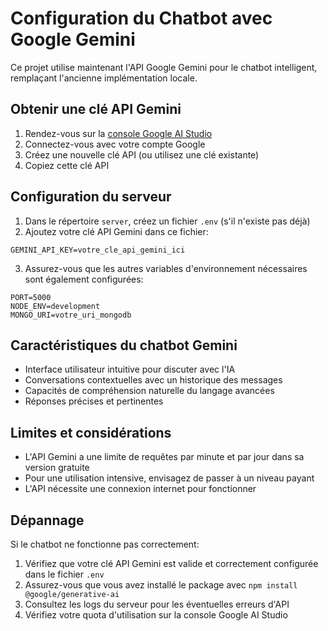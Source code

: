 # Configuration du Chatbot avec Google Gemini

Ce projet utilise maintenant l'API Google Gemini pour le chatbot intelligent, remplaçant l'ancienne implémentation locale.

## Obtenir une clé API Gemini

1. Rendez-vous sur la [console Google AI Studio](https://makersuite.google.com/app/apikey)
2. Connectez-vous avec votre compte Google
3. Créez une nouvelle clé API (ou utilisez une clé existante)
4. Copiez cette clé API

## Configuration du serveur

1. Dans le répertoire `server`, créez un fichier `.env` (s'il n'existe pas déjà)
2. Ajoutez votre clé API Gemini dans ce fichier:

```
GEMINI_API_KEY=votre_cle_api_gemini_ici
```

3. Assurez-vous que les autres variables d'environnement nécessaires sont également configurées:

```
PORT=5000
NODE_ENV=development
MONGO_URI=votre_uri_mongodb
```

## Caractéristiques du chatbot Gemini

- Interface utilisateur intuitive pour discuter avec l'IA
- Conversations contextuelles avec un historique des messages
- Capacités de compréhension naturelle du langage avancées
- Réponses précises et pertinentes

## Limites et considérations

- L'API Gemini a une limite de requêtes par minute et par jour dans sa version gratuite
- Pour une utilisation intensive, envisagez de passer à un niveau payant
- L'API nécessite une connexion internet pour fonctionner

## Dépannage

Si le chatbot ne fonctionne pas correctement:

1. Vérifiez que votre clé API Gemini est valide et correctement configurée dans le fichier `.env`
2. Assurez-vous que vous avez installé le package avec `npm install @google/generative-ai`
3. Consultez les logs du serveur pour les éventuelles erreurs d'API
4. Vérifiez votre quota d'utilisation sur la console Google AI Studio 